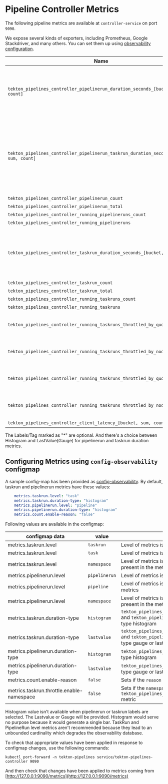 <!--
---
linkTitle: "Pipeline Metrics"
weight: 304
---
-->

# Pipeline Controller Metrics

The following pipeline metrics are available at `controller-service` on port `9090`.

We expose several kinds of exporters, including Prometheus, Google Stackdriver, and many others. You can set them up using [observability configuration](../config/config-observability.yaml).

| Name                                                                                    | Type | Labels/Tags                                     | Status |
|-----------------------------------------------------------------------------------------| ----------- |-------------------------------------------------| ----------- |
| `tekton_pipelines_controller_pipelinerun_duration_seconds_[bucket, sum, count]`         | Histogram/LastValue(Gauge) | `*pipeline`=&lt;pipeline_name&gt; <br> `*pipelinerun`=&lt;pipelinerun_name&gt; <br> `status`=&lt;status&gt; <br> `namespace`=&lt;pipelinerun-namespace&gt; | experimental |
| `tekton_pipelines_controller_pipelinerun_taskrun_duration_seconds_[bucket, sum, count]` | Histogram/LastValue(Gauge) | `*pipeline`=&lt;pipeline_name&gt; <br> `*pipelinerun`=&lt;pipelinerun_name&gt; <br> `status`=&lt;status&gt; <br> `*task`=&lt;task_name&gt; <br> `*taskrun`=&lt;taskrun_name&gt;<br> `namespace`=&lt;pipelineruns-taskruns-namespace&gt; | experimental |
| `tekton_pipelines_controller_pipelinerun_count` | Counter | `status`=&lt;status&gt;                         | deprecate |
| `tekton_pipelines_controller_pipelinerun_total` | Counter | `status`=&lt;status&gt;                         | experimental |
| `tekton_pipelines_controller_running_pipelineruns_count` | Gauge |                                                 | deprecate |
| `tekton_pipelines_controller_running_pipelineruns` | Gauge |                                                 | experimental |
| `tekton_pipelines_controller_taskrun_duration_seconds_[bucket, sum, count]` | Histogram/LastValue(Gauge) | `status`=&lt;status&gt; <br> `*task`=&lt;task_name&gt; <br> `*taskrun`=&lt;taskrun_name&gt;<br> `namespace`=&lt;pipelineruns-taskruns-namespace&gt; | experimental |
| `tekton_pipelines_controller_taskrun_count` | Counter | `status`=&lt;status&gt;                         | deprecate |
| `tekton_pipelines_controller_taskrun_total` | Counter | `status`=&lt;status&gt;                         | experimental |
| `tekton_pipelines_controller_running_taskruns_count` | Gauge |                                                 | deprecate |
| `tekton_pipelines_controller_running_taskruns` | Gauge |                                                 | experimental |
| `tekton_pipelines_controller_running_taskruns_throttled_by_quota_count` | Gauge | <br> `namespace`=&lt;pipelinerun-namespace&gt;  | deprecate |
| `tekton_pipelines_controller_running_taskruns_throttled_by_node_count`  | Gauge | <br> `namespace`=&lt;pipelinerun-namespace&gt;  | deprecate |
| `tekton_pipelines_controller_running_taskruns_throttled_by_quota` | Gauge | <br> `namespace`=&lt;pipelinerun-namespace&gt; | experimental |
| `tekton_pipelines_controller_running_taskruns_throttled_by_node`  | Gauge | <br> `namespace`=&lt;pipelinerun-namespace&gt; | experimental |
| `tekton_pipelines_controller_client_latency_[bucket, sum, count]` | Histogram |                                                 | experimental |

The Labels/Tag marked as "*" are optional. And there's a choice between Histogram and LastValue(Gauge) for pipelinerun and taskrun duration metrics.


## Configuring Metrics using `config-observability` configmap

A sample config-map has been provided as [config-observability](./../config/config-observability.yaml). By default, taskrun and pipelinerun metrics have these values:

``` yaml
    metrics.taskrun.level: "task"
    metrics.taskrun.duration-type: "histogram"
    metrics.pipelinerun.level: "pipeline"
    metrics.pipelinerun.duration-type: "histogram"
    metrics.count.enable-reason: "false"
```

Following values are available in the configmap:

| configmap data | value | description |
| -- | ----------- | ----------- |
| metrics.taskrun.level | `taskrun` | Level of metrics is taskrun |
| metrics.taskrun.level | `task` | Level of metrics is task and taskrun label isn't present in the metrics |
| metrics.taskrun.level | `namespace` | Level of metrics is namespace, and task and taskrun label isn't present in the metrics
| metrics.pipelinerun.level | `pipelinerun` | Level of metrics is pipelinerun |
| metrics.pipelinerun.level | `pipeline` | Level of metrics is pipeline and pipelinerun label isn't present in the metrics |
| metrics.pipelinerun.level | `namespace` | Level of metrics is namespace, pipeline and pipelinerun label isn't present in the metrics |
| metrics.taskrun.duration-type | `histogram` | `tekton_pipelines_controller_pipelinerun_taskrun_duration_seconds` and `tekton_pipelines_controller_taskrun_duration_seconds` is of type histogram |
| metrics.taskrun.duration-type | `lastvalue` | `tekton_pipelines_controller_pipelinerun_taskrun_duration_seconds` and  `tekton_pipelines_controller_taskrun_duration_seconds` is of type gauge or lastvalue |
| metrics.pipelinerun.duration-type | `histogram` | `tekton_pipelines_controller_pipelinerun_duration_seconds` is of type histogram |
| metrics.pipelinerun.duration-type | `lastvalue` | `tekton_pipelines_controller_pipelinerun_duration_seconds` is of type gauge or lastvalue |
| metrics.count.enable-reason | `false` | Sets if the `reason` label should be included on count metrics |
| metrics.taskrun.throttle.enable-namespace | `false` | Sets if the `namespace` label should be included on the `tekton_pipelines_controller_running_taskruns_throttled_by_quota` metric |

Histogram value isn't available when pipelinerun or taskrun labels are selected. The Lastvalue or Gauge will be provided. Histogram would serve no purpose because it would generate a single bar. TaskRun and PipelineRun level metrics aren't recommended because they lead to an unbounded cardinality which degrades the observability database.

To check that appropriate values have been applied in response to configmap changes, use the following commands:
```shell
kubectl port-forward -n tekton-pipelines service/tekton-pipelines-controller 9090
```

And then check that changes have been applied to metrics coming from [http://127.0.0.1:9090/metrics](http://127.0.0.1:9090/metrics)
